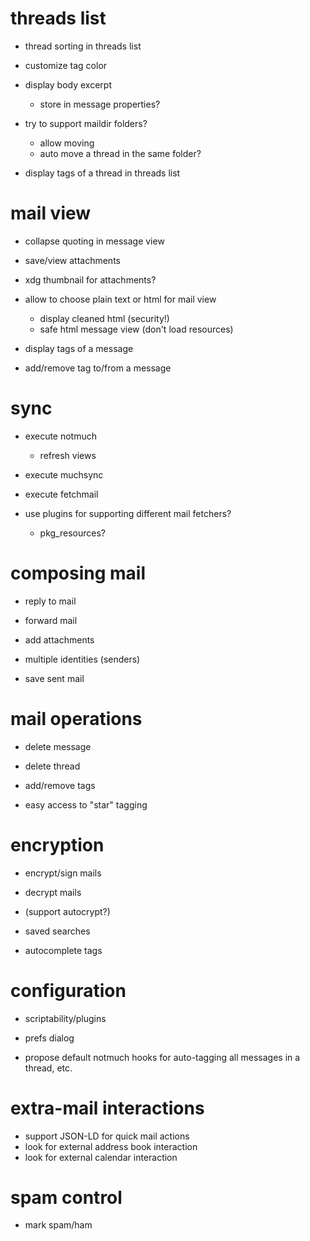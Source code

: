 
# threads list

* thread sorting in threads list

* customize tag color

* display body excerpt
    * store in message properties?

* try to support maildir folders?
    * allow moving
    * auto move a thread in the same folder?

* display tags of a thread in threads list

# mail view

* collapse quoting in message view

* save/view attachments
* xdg thumbnail for attachments?

* allow to choose plain text or html for mail view
    * display cleaned html (security!)
    * safe html message view (don't load resources)

* display tags of a message
* add/remove tag to/from a message

# sync

* execute notmuch
    * refresh views

* execute muchsync
* execute fetchmail

* use plugins for supporting different mail fetchers?
    * pkg_resources?

# composing mail

* reply to mail
* forward mail
* add attachments

* multiple identities (senders)
* save sent mail

# mail operations

* delete message
* delete thread

* add/remove tags
* easy access to "star" tagging

# encryption

* encrypt/sign mails
* decrypt mails
* (support autocrypt?)

* saved searches
* autocomplete tags

# configuration

* scriptability/plugins
* prefs dialog

* propose default notmuch hooks for auto-tagging all messages in a thread, etc.

# extra-mail interactions

* support JSON-LD for quick mail actions
* look for external address book interaction
* look for external calendar interaction

# spam control

* mark spam/ham

